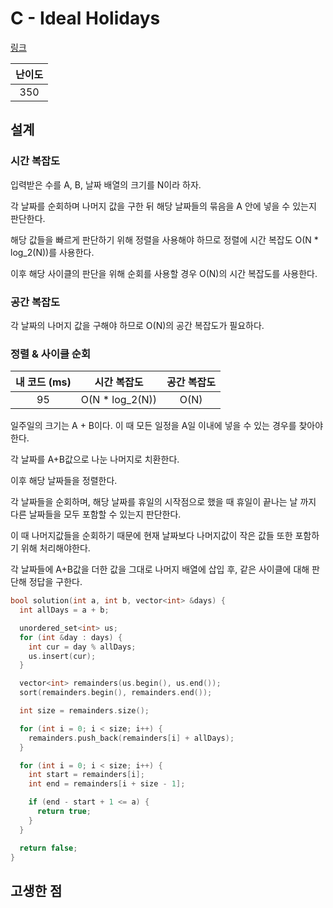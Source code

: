 # C - Ideal Holidays

[링크](https://atcoder.jp/contests/abc347/tasks/abc347_c)

| 난이도 |
| :----: |
|  350   |

## 설계

### 시간 복잡도

입력받은 수를 A, B, 날짜 배열의 크기를 N이라 하자.

각 날짜를 순회하며 나머지 값을 구한 뒤 해당 날짜들의 묶음을 A 안에 넣을 수 있는지 판단한다.

해당 값들을 빠르게 판단하기 위해 정렬을 사용해야 하므로 정렬에 시간 복잡도 O(N \* log_2(N))를 사용한다.

이후 해당 사이클의 판단을 위해 순회를 사용할 경우 O(N)의 시간 복잡도를 사용한다.

### 공간 복잡도

각 날짜의 나머지 값을 구해야 하므로 O(N)의 공간 복잡도가 필요하다.

### 정렬 & 사이클 순회

| 내 코드 (ms) |   시간 복잡도    | 공간 복잡도 |
| :----------: | :--------------: | :---------: |
|      95      | O(N \* log_2(N)) |    O(N)     |

일주일의 크기는 A + B이다. 이 때 모든 일정을 A일 이내에 넣을 수 있는 경우를 찾아야 한다.

각 날짜를 A+B값으로 나눈 나머지로 치환한다.

이후 해당 날짜들을 정렬한다.

각 날짜들을 순회하며, 해당 날짜를 휴일의 시작점으로 했을 때 휴일이 끝나는 날 까지 다른 날짜들을 모두 포함할 수 있는지 판단한다.

이 때 나머지값들을 순회하기 때문에 현재 날짜보다 나머지값이 작은 값들 또한 포함하기 위해 처리해야한다.

각 날짜들에 A+B값을 더한 값을 그대로 나머지 배열에 삽입 후, 같은 사이클에 대해 판단해 정답을 구한다.

```cpp
bool solution(int a, int b, vector<int> &days) {
  int allDays = a + b;

  unordered_set<int> us;
  for (int &day : days) {
    int cur = day % allDays;
    us.insert(cur);
  }

  vector<int> remainders(us.begin(), us.end());
  sort(remainders.begin(), remainders.end());

  int size = remainders.size();

  for (int i = 0; i < size; i++) {
    remainders.push_back(remainders[i] + allDays);
  }

  for (int i = 0; i < size; i++) {
    int start = remainders[i];
    int end = remainders[i + size - 1];

    if (end - start + 1 <= a) {
      return true;
    }
  }

  return false;
}
```

## 고생한 점
